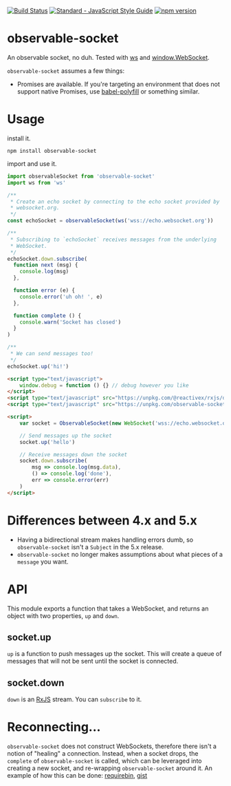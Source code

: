 [![Build Status](https://travis-ci.org/killtheliterate/observable-socket.svg?branch=master)](https://travis-ci.org/killtheliterate/observable-socket)
[![Standard - JavaScript Style Guide](https://img.shields.io/badge/code%20style-standard-brightgreen.svg)](http://standardjs.com/)
[![npm version](https://img.shields.io/npm/v/observable-socket.svg)](https://www.npmjs.com/package/observable-socket)

# observable-socket

An observable socket, no duh. Tested with
[ws](https://github.com/websockets/ws) and
[window.WebSocket](https://developer.mozilla.org/en-US/docs/Web/API/WebSocket). 

`observable-socket` assumes a few things:
* Promises are available. If you're targeting an environment that does not
  support native Promises, use
  [babel-polyfill](https://babeljs.io/docs/usage/polyfill/) or something
  similar.

# Usage

install it.

```shell
npm install observable-socket
```

import and use it.

```javascript
import observableSocket from 'observable-socket'
import ws from 'ws'

/**
 * Create an echo socket by connecting to the echo socket provided by
 * websocket.org.
 */
const echoSocket = observableSocket(ws('wss://echo.websocket.org'))

/**
 * Subscribing to `echoSocket` receives messages from the underlying
 * WebSocket.
 */
echoSocket.down.subscribe(
  function next (msg) {
    console.log(msg)
  },

  function error (e) {
    console.error('uh oh! ', e)
  },

  function complete () {
    console.warn('Socket has closed')
  }
)

/**
 * We can send messages too!
 */
echoSocket.up('hi!')

```

```html
<script type="text/javascript">
    window.debug = function () {} // debug however you like
</script>
<script type="text/javascript" src="https://unpkg.com/@reactivex/rxjs/dist/global/Rx.js"></script>
<script type="text/javascript" src="https://unpkg.com/observable-socket@5.0.0"></script>

<script>
    var socket = ObservableSocket(new WebSocket('wss://echo.websocket.org'))

    // Send messages up the socket
    socket.up('hello')

    // Receive messages down the socket
    socket.down.subscribe(
        msg => console.log(msg.data),
        () => console.log('done'),
        err => console.error(err)
    )
</script>
```

# Differences between 4.x and 5.x

- Having a bidirectional stream makes handling errors dumb, so
`observable-socket` isn't a `Subject` in the 5.x release.
- `observable-socket` no longer makes assumptions about what pieces of
a `message` you want.

# API

This module exports a function that takes a WebSocket, and returns an object
with two properties, `up` and `down`.

## socket.up

`up` is a function to push messages up the socket. This will create
a queue of messages that will not be sent until the socket is connected.

## socket.down

`down` is an [RxJS](https://github.com/ReactiveX/RxJS) stream. You can
`subscribe` to it.

# Reconnecting...

`observable-socket` does not construct WebSockets, therefore there isn't
a notion of "healing" a connection. Instead, when a socket drops, the
`complete` of `observable-socket` is called, which can be leveraged into
creating a new socket, and re-wrapping `observable-socket` around it. An
example of how this can be done:
[requirebin](http://requirebin.com/?gist=2ec1f61d5404733d6918483730170447),
[gist](https://gist.github.com/killtheliterate/2ec1f61d5404733d6918483730170447#file-index-js)

